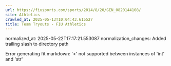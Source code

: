 ```yaml
---
url: https://fiusports.com/sports/2014/8/20/GEN_0820144108/
site: Athletics
crawled_at: 2025-05-13T10:04:43.615527
title: Team Tryouts - FIU Athletics
---
```

normalized_at: 2025-05-22T17:17:21.553087
normalization_changes: Added trailing slash to directory path

Error generating fit markdown: '<' not supported between instances of 'int' and 'str'